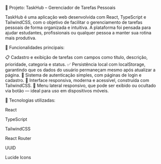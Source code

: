 🚀 Projeto: TaskHub – Gerenciador de Tarefas Pessoais

TaskHub é uma aplicação web desenvolvida com React, TypeScript e TailwindCSS, com o objetivo de facilitar o gerenciamento de tarefas pessoais de forma organizada e intuitiva. A plataforma foi pensada para ajudar estudantes, profissionais ou qualquer pessoa a manter sua rotina mais produtiva.

🔧 Funcionalidades principais:

📋 Cadastro e exibição de tarefas com campos como título, descrição, prioridade, categoria e status.
✅ Persistência local com localStorage, garantindo que os dados do usuário permaneçam mesmo após atualizar a página.
🧾 Sistema de autenticação simples, com páginas de login e cadastro.
🎨 Interface responsiva, moderna e acessível, construída com TailwindCSS.
📱 Menu lateral responsivo, que pode ser exibido ou ocultado via botão — ideal para uso em dispositivos móveis.

🔗 Tecnologias utilizadas:

React

TypeScript

TailwindCSS

React Router

UUID

Lucide Icons
